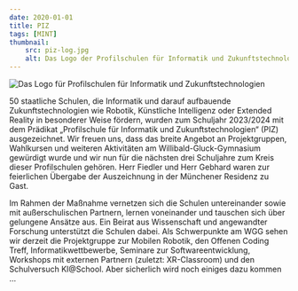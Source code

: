 ```yaml
---
date: 2020-01-01
title: PIZ
tags: [MINT]
thumbnail: 
    src: piz-log.jpg
    alt: Das Logo der Profilschulen für Informatik und Zukunftstechnologien.
---
```


<img src="/images/piz-logo.png" alt="Das Logo für Profilschulen für Informatik und Zukunftstechnologien" format="png">

50 staatliche Schulen, die Informatik und darauf aufbauende Zukunftstechnologien wie Robotik, Künstliche Intelligenz oder Extended Reality in besonderer Weise fördern, wurden zum Schuljahr 2023/2024 mit dem Prädikat „Profilschule für Informatik und Zukunftstechnologien“ (PIZ) ausgezeichnet. Wir freuen uns, dass das breite Angebot an Projektgruppen, Wahlkursen und weiteren Aktivitäten am Willibald-Gluck-Gymnasium gewürdigt wurde und wir nun für die nächsten drei Schuljahre zum Kreis dieser Profilschulen gehören. Herr Fiedler und Herr Gebhard waren zur feierlichen Übergabe der Auszeichnung in der Münchener Residenz zu Gast.

Im Rahmen der Maßnahme vernetzen sich die Schulen untereinander sowie mit außerschulischen Partnern, lernen voneinander und tauschen sich über gelungene Ansätze aus. Ein Beirat aus Wissenschaft und angewandter Forschung unterstützt die Schulen dabei. Als Schwerpunkte am WGG sehen wir derzeit die Projektgruppe zur Mobilen Robotik, den Offenen Coding Treff, Informatikwettbewerbe, Seminare zur Softwareentwicklung, Workshops mit externen Partnern (zuletzt: XR-Classroom) und den Schulversuch KI@School. Aber sicherlich wird noch einiges dazu kommen …


<img src="/images/piz-zertifikat.jpg" alt="">
